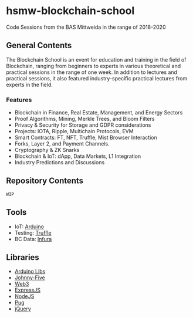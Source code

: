 # hsmw-blockchain-school

Code Sessions from the BAS Mittweida in the range of 2018-2020

## General Contents

The Blockchain School is an event for education and training in the field of Blockchain, ranging from beginners to experts in various theoretical and practical sessions in the range of one week. In addition to lectures and practical sessions, it also featured industry-specific practical lectures from experts in the field.

### Features

- Blockchain in Finance, Real Estate, Management, and Energy Sectors
- Proof Algorithms, Mining, Merkle Trees, and Bloom Filters
- Privacy & Security for Storage and GDPR considerations
- Projects: IOTA, Ripple, Multichain Protocols, EVM
- Smart Contracts: FT, NFT, Truffle, Mist Browser Interaction
- Forks, Layer 2, and Payment Channels.
- Cryptography & ZK Snarks
- Blockchain & IoT: dApp, Data Markets, L1 Integration
- Industry Predictions and Discussions

## Repository Contents

```
WIP
```

## Tools

- IoT: [Arduino](https://www.arduino.cc/education)
- Testing: [Truffle](https://trufflesuite.com/)
- BC Data: [Infura](https://infura.io/)

## Libraries

- [Arduino Libs](http://www.arduino.cc/en/Guide/Libraries)
- [Johnny-Five](http://johnny-five.io/)
- [Web3](https://web3js.readthedocs.io/en/v1.7.4/)
- [ExpressJS](https://expressjs.com/)
- [NodeJS](https://nodejs.org/)
- [Pug](https://pugjs.org/api/getting-started.html)
- [jQuery](https://jquery.com/)
